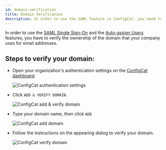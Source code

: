 ```yaml
---
id: domain-verification
title: Domain Verification
description: In order to use the SAML feature in ConfigCat, you need to verify your domain. Here is a step-by-step guide on how to do that.
---
```


In order to use the [SAML Single Sign-On](/docs/advanced/team-management/saml/saml-overview) and the [Auto-assign Users](/docs/advanced/team-management/auto-assign-users) features, you have to verify the ownership of the domain that your company uses for email addresses.

## Steps to verify your domain:

- Open your organization's authentication settings on the <a href="https://app.configcat.com/organization/authentication" target="_blank">ConfigCat dashboard</a>.

  <img className="saml-tutorial-img zoomable" src="/docs/assets/saml/dashboard/authentication.png" alt="ConfigCat authentication settings" />

- Click `ADD & VERIFY DOMAIN`.

  <img className="saml-tutorial-img zoomable" src="/docs/assets/saml/dashboard/add_domain.png" alt="ConfigCat add & verify domain" />

- Type your domain name, then click `ADD`

  <img className="saml-tutorial-img zoomable" src="/docs/assets/saml/dashboard/domain_name.png" alt="ConfigCat add domain"  />

- Follow the instructions on the appearing dialog to verify your domain.

  <img className="saml-tutorial-img zoomable" src="/docs/assets/saml/dashboard/verify_domain.png" alt="ConfigCat verify domain" />
